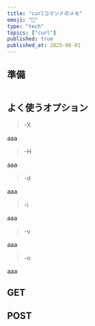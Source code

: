 ```yaml
---
title: "curlコマンドのメモ"
emoji: "🥸"
type: "tech"
topics: ["curl"]
published: true
published_at: 2025-06-01
---
```


## 準備

```bash
```

## よく使うオプション

> -X

aaa

> -H

aaa

> -d

aaa

> -i

aaa

> -v

aaa

> -o

aaa

## GET

## POST
